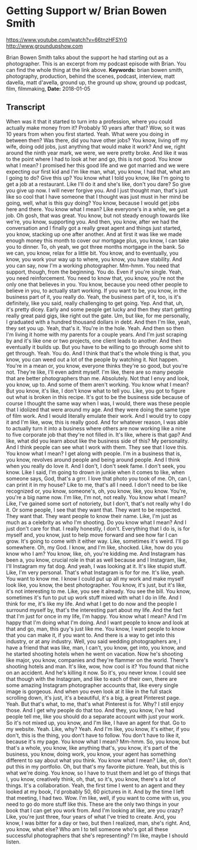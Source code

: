 # Getting Support w/ Brian Bowen Smith
https://www.youtube.com/watch?v=66tnzHFSYr0
http://www.groundupshow.com

Brian Bowen Smith talks about the support he had starting out as a photographer. This is an excerpt from my podcast episode with Brian. You can find the whole thing at the link above.
**Keywords:** brian bowen smith, photography, production, behind the scenes, podcast, interview, matt davella, matt d'avella, ground up, the ground up show, ground up podcast, film, filmmaking, 
**Date:** 2018-01-05

## Transcript
 When was it that it started to turn into a profession, where you could actually make money from it? Probably 10 years after that? Wow, so it was 10 years from when you first started. Yeah. What were you doing in between then? Was there, did you have other jobs? You know, living off my wife, doing odd jobs, just anything that would make it work? And we, right around the ninth year mark, we were, we were pretty broke. And like it was to the point where I had to look at her and go, this is not good. You know what I mean? I promised her this good life and we got married and we were expecting our first kid and I'm like man, what, you know, I had that, what am I going to do? Give this up? You know what I told you know, like I'm going to get a job at a restaurant. Like I'll do it and she's like, don't you dare? So give you give up now. I will never forgive you. And I just thought man, that's just like so cool that I have someone that I thought was just must in her mind be going, well, what is this guy doing? You know, because I would get jobs here and there. You know what I mean? Like everyone's in a while, we get a job. Oh gosh, that was great. You know, but not steady enough towards like we're, you know, supporting you. And then, you know, after we had the conversation and I finally got a really great agent and things just started, you know, stacking up one after another. And at first it was like we made enough money this month to cover our mortgage plus, you know, I can take you to dinner. To, oh yeah, we got three months mortgage in the bank. So we can, you know, relax for a little bit. You know, and to eventually, you know, you work your way up to where, you know, you have stability. And you can say, now I'm a working photographer. Mm-hmm. You need that support, though, from the beginning. You do. Even if you're single. Yeah, you need reinforcement. You need to know that, you know, you're not the only one that believes in you. You know, because you need other people to believe in you, to actually start working. If you want to be, you know, in the business part of it, you really do. Yeah, the business part of it, too, is it's definitely, like you said, really challenging to get going. Yep. And that, uh, it's pretty dicey. Early and some people get lucky and then they start getting really great paid gigs, like right out the gate. Um, but like, for me personally, I graduated with a hundred thousand dollars in debt. And then I'm like, yeah, they set you up. Yeah, that's it. You're in the hole. Yeah. And then so then I'm living it home with my parents for a couple years. And I'm just scraping by and it's like one or two projects, one client leads to another. And then eventually it builds up. But you have to be willing to go through some shit to get through. Yeah. You do. And I think that that's the whole thing is that, you know, you can weed out a lot of the people by watching it. Not happen. You're in a mean or, you know, everyone thinks they're so good, but you're not. They're like, I'll even admit myself. I'm like, there are so many people that are better photographers than me. Absolutely. Not that I envy and look, you know, up to. And some of them aren't working. You know what I mean? But you know, it's like, I don't know what to tell you. Like, you got to figure out what is broken in this recipe. It's got to be the business side because of course I thought the same way when I was, I would, there was these people that I idolized that were around my age. And they were doing the same type of film work. And I would literally emulate their work. And I would try to copy it and I'm like, wow, this is really good. And for whatever reason, I was able to actually turn it into a business where others are now working like a nine to five corporate job that they're not filled in. It's like, where is that gap? And like, what did you learn about like the business side of this? My personality. And I think people can see what I work with them. They see that I love this. You know what I mean? I get along with people. I'm in a business that is, you know, revolves around people and being around people. And I think when you really do love it. And I don't, I don't seek fame. I don't seek, you know. Like I said, I'm going to drown in junkie when it comes to like, when someone says, God, that's a grrr. I love that photo you took of me. Oh, can I, can print it in my house? Like to me, that's all I need. I don't need to be like recognized or, you know, someone's, oh, you know, like, you know. You're, you're a big name now. I'm like, I'm not, not really. You know what I mean? Like, I've gained some sort of notoriety, but I don't, that's not really why I do it. Or some people, I see that they want that. They want to be respected. They want that. They want people to know their name. Like, I'm just as much as a celebrity as who I'm shooting. Do you know what I mean? And I just don't care for that. I really honestly, I don't. Everything that I do is, is for myself and, you know, just to help move forward and see how far I can grow. It's going to come with it either way. Like, sometimes it's weird. I'll go somewhere. Oh, my God. I know, and I'm like, shocked. Like, how do you know who I am? You know, like, oh, you're kidding me. And Instagram has been a, you know, crucial role in that as well because and I Instagram, like, I'll Instagram my fat dog. And yeah, I was looking at it. It's like stupid stuff. Like, I'm very personal. That's what Instagram is for for me. It's like, yeah. You want to know me. I know I could put up all my work and make myself look like, you know, the best photographer. You know, it's just, but it's like, it's not interesting to me. Like, you see it already. You see the bill. You know, sometimes it's fun to put up work stuff mixed with what I do in life. And I think for me, it's like my life. And what I get to do now and the people I surround myself by, that's the interesting part about my life. And the fact that I'm just for once in my life, I'm happy. You know what I mean? And I'm happy that I'm doing what I'm doing. And I want people to know and look at that and go, man, this guy's just like me. You know, I want people to know that you can make it, if you want to. And there is a way to get into this industry, or at any industry. Well, you said wedding photographers are, I have a friend that was like, man, I can't, you know, get into, you know, and he started shooting hotels when he went on vacation. Now he's shooting like major, you know, companies and they're flammer on the world. There's shooting hotels and man. It's like, wow, how cool is it? You found that niche on an accident. And he's killing it now. So it's, you never know. I could see that though with the Instagram, and like to each of their own, there are some amazing Instagram photographer accounts that, like every single image is gorgeous. And when you even look at it like in the full stack scrolling down, it's just, it's a beautiful, it's a big, a great Pinterest page. Yeah. But that's what, to me, that's what Pinterest is for. Why? I still enjoy those. And I get why people do that too. And they, you know, I've had people tell me, like you should do a separate account with just your work. So it's not mixed up, you know, and I'm like, I have an agent for that. Go to my website. Yeah. Like, why? Yeah. And I'm like, you know, it's either, if you don't, this is the thing, you don't have to follow. You don't have to like it, because it's my page. You know what I mean? Mm-hmm. So, you know, but that's a whole, you know, like anything that's, you know, it's part of the business, you know, doing work, you know, your agent has something different to say about what you think. You know what I mean? Like, oh, don't put this in my portfolio. Oh, but that's my favorite picture. Yeah, but this is what we're doing. You know, so I have to trust them and let go of things that I, you know, creatively think, oh, that, so it's, you know, there's a lot of things. It's a collaboration. Yeah, the first time I went to an agent and they looked at my book, I'd probably 50, 60 pictures in it. And by the time I left that meeting, I had two. Wow. I'm like, well, if you want to come with us, you need to go do more stuff like this. These are the only two things in your book that I can get you work from. And I'm looking at like, are you crazy? Like, you're just three, four years of what I've tried to create. And, you know, I was bitter for a day or two, but then I realized, man, she's right. And, you know, what else? Who am I to tell someone who's got all these successful photographers that she's representing? I'm like, maybe I should listen.
